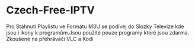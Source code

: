 # Czech-Free-IPTV
Pro Stáhnutí Playlistu ve Formátu M3U se podívej do Slozky Televize kde jsou i ikony k programům.Jsou použité pouze programy které jsou zdarma.
Zkoušené na přehrávači VLC a Kodi
